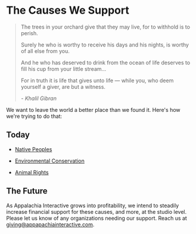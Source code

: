 # The Causes We Support

> The trees in your orchard give that they may live, for to withhold is to perish.
>
>Surely he who is worthy to receive his days and his nights, is worthy of all else from you.
>
> And he who has deserved to drink from the ocean of life deserves to fill his cup from your little stream...
>
> For in truth it is life that gives unto life — while you, who deem yourself a giver, are but a witness.
>
> *- Khalil Gibran*


We want to leave the world a better place than we found it.  Here's how we're trying to do that:
## Today

- [Native Peoples](https://appalachiainteractive.com/causes/native-peoples)

- [Environmental Conservation](https://appalachiainteractive.com/causes/environment)

- [Animal Rights](https://appalachiainteractive.com/causes/animals)

## The Future

As Appalachia Interactive grows into profitability, we intend to steadily increase financial support for these causes, and more, at the studio level.  Please let us know of any organizations needing our support.  Reach us at [giving@appapachiainteractive.com](mailto:giving@appalachiainteractive.com).
